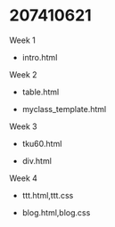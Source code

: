 # 207410621
Week 1
* intro.html

Week 2
* table.html

* myclass_template.html

Week 3
* tku60.html

* div.html

Week 4
* ttt.html,ttt.css

* blog.html,blog.css
<!--stackedit_data:
eyJoaXN0b3J5IjpbMTE0Njc2MzI0N119
-->